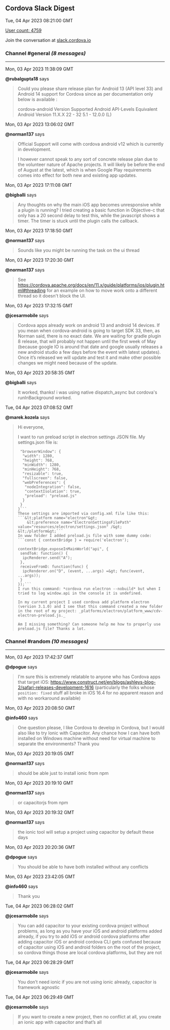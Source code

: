 ## Cordova Slack Digest
Tue, 04 Apr 2023 08:21:00 GMT

[User count: 4759](https://cordova.slack.com/)


Join the conversation at [slack.cordova.io](http://slack.cordova.io/)

### __Channel #general__ _(8 messages)_
---

Mon, 03 Apr 2023 11:38:09 GMT

__@rubalgupta18__ says 
> Could you please share release plan for Android 13 (API level 33) and Android 14 support for Cordova since as per documentation only below is available :
> 
> cordova-android Version	Supported Android API-Levels	Equivalent Android Version
> 11.X.X	22 - 32	5.1 - 12.0.0 (L)
> 

Mon, 03 Apr 2023 13:06:02 GMT

__@norman137__ says 
> Official Support will come with cordova android v12 which is currently in development.
> 
> I however cannot speak to any sort of concrete release plan due to the volunteer nature of Apache projects. It will likely be before the end of August at the latest, which is when Google Play requirements comes into effect for both new and existing app updates.
> 

Mon, 03 Apr 2023 17:11:08 GMT

__@bigballi__ says 
> Any thoughts on why the main iOS app becomes unresponsive while a plugin is running? I tried creating a basic function in Objective-c that only has a 20 second delay to test this, while the javascript shows a timer. The timer is stuck until the plugin calls the callback.
> 

Mon, 03 Apr 2023 17:18:50 GMT

__@norman137__ says 
> Sounds like you might be running the task on the ui thread
> 

Mon, 03 Apr 2023 17:20:30 GMT

__@norman137__ says 
> See <https://cordova.apache.org/docs/en/11.x/guide/platforms/ios/plugin.html#threading> for an example on how to move work onto a different thread so it doesn't block the UI.
> 

Mon, 03 Apr 2023 17:32:15 GMT

__@jcesarmobile__ says 
> Cordova apps already work on android 13 and android 14 devices.
> If you mean when cordova-android is going to target SDK 33, then, as Norman said, there is no exact date. We are waiting for gradle plugin 8 release, that will probably not happen until the first week of May (because google IO is around that date and google usually releases a new android studio a few days before the event with latest updates). Once it’s released we will update and test it and make other possible changes we might need because of the update.
> 

Mon, 03 Apr 2023 20:58:35 GMT

__@bigballi__ says 
> It worked, thanks! i was using native dispatch_async but cordova's runInBackground worked.
> 

Tue, 04 Apr 2023 07:08:52 GMT

__@marek.kozela__ says 
> Hi everyone,
> 
> I want to run preload script in electron settings JSON file. My settings.json file is:
> ```{
>  "browserWindow": {
>   "width": 1280,
>   "height": 768,
>   "minWidth": 1280,
>   "minHeight": 768,
>   "resizable": true,
>   "fullscreen": false,
>   "webPreferences": {
>    "nodeIntegration": false,
>    "contextIsolation": true,
>    "preload": "preload.js"
>   }
>  }
> }```
> These settings are imported via config.xml file like this:
> ```&lt;platform name="electron"&gt;
>     &lt;preference name="ElectronSettingsFilePath" value="resources/electron/settings.json" /&gt;
> &lt;/platform&gt;```
> In www folder I added preload.js file with some dummy code:
> ```const { contextBridge } = require('electron');
> 
> contextBridge.exposeInMainWorld("api", {
>  sendToA: function() {
>   ipcRenderer.send("A");
>  },
>  receiveFromD: function(func) {
>   ipcRenderer.on("D", (event, ...args) =&gt; func(event, ...args));
>  }
> });```
> I run this command: *cordova run electron --nobuild* but when I tried to log window.api in the console it is undefined.
> 
> In my current project I used cordova add platform electron (version 3.1.0) and I see that this command created a new folder in the root of my project: _platforms/electron/platform_www/cdv-electron-preload.js._
> 
> Am I missing something? Can someone help me how to properly use preload.js file? Thanks a lot.
> 

### __Channel #random__ _(10 messages)_
---

Mon, 03 Apr 2023 17:42:37 GMT

__@dpogue__ says 
> I'm sure this is extremely relatable to anyone who has Cordova apps that target iOS: <https://www.construct.net/en/blogs/ashleys-blog-2/safari-releases-development-1616> (particularly the folks whose `position: fixed` stuff all broke in iOS 16.4 for no apparent reason and with no workaround available)
> 

Mon, 03 Apr 2023 20:08:50 GMT

__@info460__ says 
> One question please, I like Cordova to develop in Cordova, but I would also like to try Ionic with Capacitor. Any chance how I can have both installed on Windows machine without need for virtual machine to separate the environments? Thank you
> 

Mon, 03 Apr 2023 20:19:05 GMT

__@norman137__ says 
> should be able just to install ionic from npm
> 

Mon, 03 Apr 2023 20:19:10 GMT

__@norman137__ says 
> or capacitorjs from npm
> 

Mon, 03 Apr 2023 20:19:32 GMT

__@norman137__ says 
> the ionic tool will setup a project using capacitor by default these days
> 

Mon, 03 Apr 2023 20:20:36 GMT

__@dpogue__ says 
> You should be able to have both installed without any conflicts
> 

Mon, 03 Apr 2023 23:42:05 GMT

__@info460__ says 
> Thank you
> 

Tue, 04 Apr 2023 06:28:02 GMT

__@jcesarmobile__ says 
> You can add capacitor to your existing cordova project without problems, as long as you have your iOS and android platforms added already, if you try to add iOS or android cordova platforms after adding capacitor iOS or android cordova CLI gets confused because of capacitor using iOS and android folders on the root of the project, so cordova things those are local cordova platforms, but they are not
> 

Tue, 04 Apr 2023 06:28:29 GMT

__@jcesarmobile__ says 
> You don’t need ionic if you are not using ionic already, capacitor is framework agnostic
> 

Tue, 04 Apr 2023 06:29:49 GMT

__@jcesarmobile__ says 
> If you want to create a new project, then no conflict at all, you create an ionic app with capacitor and that’s all
> 
